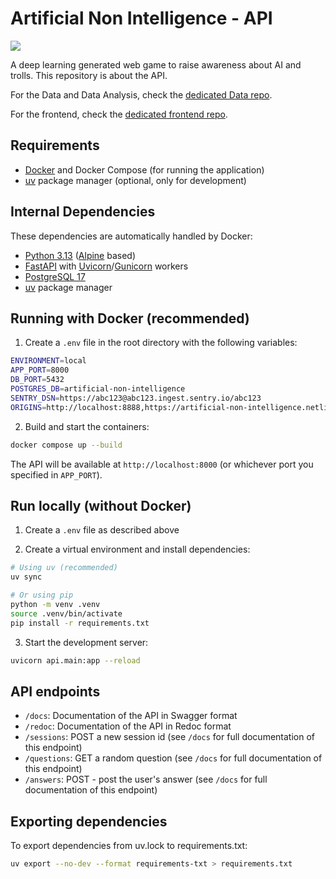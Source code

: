 # Artificial Non Intelligence - API

<img src=/images/Cover_photo_Artifical_NonIntelligence.png>

A deep learning generated web game to raise awareness about AI and trolls.
This repository is about the API.

For the Data and Data Analysis, check the [dedicated Data repo](https://github.com/bolinocroustibat/artificial-non-intelligence-data).

For the frontend, check the [dedicated frontend repo](https://github.com/bolinocroustibat/artificial-non-intelligence-frontend).


## Requirements

- [Docker](https://www.docker.com/) and Docker Compose (for running the application)
- [uv](https://github.com/astral/uv) package manager (optional, only for development)


## Internal Dependencies

These dependencies are automatically handled by Docker:
- [Python 3.13](https://www.python.org/) ([Alpine](https://hub.docker.com/_/python) based)
- [FastAPI](https://fastapi.tiangolo.com/) with [Uvicorn](https://www.uvicorn.org/)/[Gunicorn](https://gunicorn.org/) workers
- [PostgreSQL 17](https://www.postgresql.org/)
- [uv](https://github.com/astral/uv) package manager


## Running with Docker (recommended)

1. Create a `.env` file in the root directory with the following variables:
```bash
ENVIRONMENT=local
APP_PORT=8000
DB_PORT=5432
POSTGRES_DB=artificial-non-intelligence
SENTRY_DSN=https://abc123@abc123.ingest.sentry.io/abc123
ORIGINS=http://localhost:8888,https://artificial-non-intelligence.netlify.app
```

2. Build and start the containers:
```bash
docker compose up --build
```

The API will be available at `http://localhost:8000` (or whichever port you specified in `APP_PORT`).


## Run locally (without Docker)

1. Create a `.env` file as described above

2. Create a virtual environment and install dependencies:
```bash
# Using uv (recommended)
uv sync

# Or using pip
python -m venv .venv
source .venv/bin/activate
pip install -r requirements.txt
```

3. Start the development server:
```bash
uvicorn api.main:app --reload
```


## API endpoints

- `/docs`: Documentation of the API in Swagger format
- `/redoc`: Documentation of the API in Redoc format
- `/sessions`: POST a new session id (see `/docs` for full documentation of this endpoint)
- `/questions`: GET a random question (see `/docs` for full documentation of this endpoint)
- `/answers`: POST - post the user's answer (see `/docs` for full documentation of this endpoint)


## Exporting dependencies

To export dependencies from uv.lock to requirements.txt:
```bash
uv export --no-dev --format requirements-txt > requirements.txt
```
